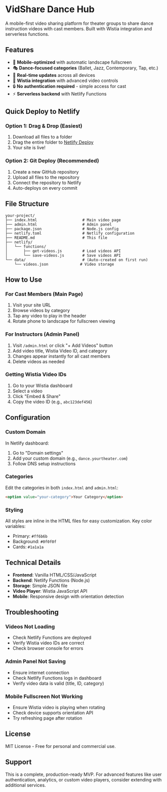 # VidShare Dance Hub

A mobile-first video sharing platform for theater groups to share dance instruction videos with cast members. Built with Wistia integration and serverless functions.

## Features

- 📱 **Mobile-optimized** with automatic landscape fullscreen
- 🎭 **Dance-focused categories** (Ballet, Jazz, Contemporary, Tap, etc.)
- 🔄 **Real-time updates** across all devices
- 🎥 **Wistia integration** with advanced video controls
- 🔒 **No authentication required** - simple access for cast
- ⚡ **Serverless backend** with Netlify Functions

## Quick Deploy to Netlify

### Option 1: Drag & Drop (Easiest)
1. Download all files to a folder
2. Drag the entire folder to [Netlify Deploy](https://app.netlify.com/drop)
3. Your site is live!

### Option 2: Git Deploy (Recommended)
1. Create a new GitHub repository
2. Upload all files to the repository
3. Connect the repository to Netlify
4. Auto-deploys on every commit

## File Structure

```
your-project/
├── index.html                    # Main video page
├── admin.html                    # Admin panel  
├── package.json                  # Node.js config
├── netlify.toml                  # Netlify configuration
├── README.md                     # This file
├── netlify/
│   └── functions/
│       ├── get-videos.js         # Load videos API
│       └── save-videos.js        # Save videos API
└── data/                         # (Auto-created on first run)
    └── videos.json              # Video storage
```

## How to Use

### For Cast Members (Main Page)
1. Visit your site URL
2. Browse videos by category
3. Tap any video to play in the header
4. Rotate phone to landscape for fullscreen viewing

### For Instructors (Admin Panel)
1. Visit `/admin.html` or click "+ Add Videos" button
2. Add video title, Wistia Video ID, and category
3. Changes appear instantly for all cast members
4. Delete videos as needed

### Getting Wistia Video IDs
1. Go to your Wistia dashboard
2. Select a video
3. Click "Embed & Share"
4. Copy the video ID (e.g., `abc123def456`)

## Configuration

### Custom Domain
In Netlify dashboard:
1. Go to "Domain settings"
2. Add your custom domain (e.g., `dance.yourtheater.com`)
3. Follow DNS setup instructions

### Categories
Edit the categories in both `index.html` and `admin.html`:
```html
<option value="your-category">Your Category</option>
```

### Styling
All styles are inline in the HTML files for easy customization. Key color variables:
- Primary: `#ff6b6b`
- Background: `#0f0f0f`
- Cards: `#1a1a1a`

## Technical Details

- **Frontend**: Vanilla HTML/CSS/JavaScript
- **Backend**: Netlify Functions (Node.js)
- **Storage**: Simple JSON file
- **Video Player**: Wistia JavaScript API
- **Mobile**: Responsive design with orientation detection

## Troubleshooting

### Videos Not Loading
- Check Netlify Functions are deployed
- Verify Wistia video IDs are correct
- Check browser console for errors

### Admin Panel Not Saving
- Ensure internet connection
- Check Netlify Functions logs in dashboard
- Verify video data is valid (title, ID, category)

### Mobile Fullscreen Not Working
- Ensure Wistia video is playing when rotating
- Check device supports orientation API
- Try refreshing page after rotation

## License

MIT License - Free for personal and commercial use.

## Support

This is a complete, production-ready MVP. For advanced features like user authentication, analytics, or custom video players, consider extending with additional services.